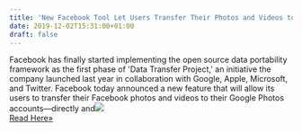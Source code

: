 ```yaml
---
title: 'New Facebook Tool Let Users Transfer Their Photos and Videos to Google'
date: 2019-12-02T15:31:00+01:00
draft: false
---
```


Facebook has finally started implementing the open source data portability framework as the first phase of 'Data Transfer Project,' an initiative the company launched last year in collaboration with Google, Apple, Microsoft, and Twitter. Facebook today announced a new feature that will allow its users to transfer their Facebook photos and videos to their Google Photos accounts—directly and![](http://feeds.feedburner.com/~r/TheHackersNews/~4/EtDQYezXtBc)  
[Read Here»](https://thehackernews.com/2019/12/facebook-google-photos-data.html)